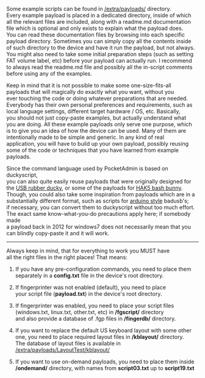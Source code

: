 Some example scripts can be found in [/extra/payloads/](https://github.com/krakrukra/PocketAdmin/tree/master/extra/payloads) directory.  
Every example payload is placed in a dedicated directory, inside of which  
all the relevant files are included, along with a readme.md documentation  
file which is optional and only exists to explain what the payload does.  
You can read these documentation files by browsing into each specific  
payload directory. Sometimes you can simply copy all the contents inside  
of such directory to the device and have it run the payload, but not always.  
You might also need to take some initial preparation steps (such as setting  
FAT volume label, etc) before your payload can actually run. I recommend  
to always read the readme.md file and possibly all the in-script comments  
before using any of the examples.  
  
Keep in mind that it is not possible to make some one-size-fits-all  
payloads that will magically do exactly what you want, without you  
ever touching the code or doing whatever preparations that are needed.  
Everybody has their own personal preferences and requirements, such as  
local language settings, different target hardware / OS, etc. Basically,  
you should not just copy-paste examples, but actually understand what  
you are doing. All these example payloads only serve one purpose, which  
is to give you an idea of how the device can be used. Many of them are  
intentionally made to be simple and generic. In any kind of real  
application, you will have to build up your own payload, possibly reusing  
some of the code or techniques that you have learned from example payloads.  
  
Since the command language used by PocketAdmin is based on duckyscript,  
you can also quite easily reuse payloads that were originally designed for  
the [USB rubber ducky](https://github.com/hak5darren/USB-Rubber-Ducky/wiki/Payloads), or some of the payloads for [HAK5 bash bunny](https://github.com/hak5/bashbunny-payloads).  
Though, you could also take some inspiration from payloads which are in a  
substantially different format, such as scripts for [arduino style](https://github.com/samratashok/Kautilya) badusb's;  
if necessary, you can convert them to duckyscript without too much effort.  
The exact same know-what-you-do precautions apply here; if somebody made  
a payload back in 2012 for windows7 does not necessarily mean that you  
can blindly copy-paste it and it will work.  
  
---
  
Always keep in mind, that for everything to work you MUST have  
all the right files in the right places! That means:  
  
1. If you have any pre-configuration commands, you need to place them  
separately in a **config.txt** file in the device's root directory.  
  
2. If fingerprinter was not enabled (default), you need to place  
your script file (**payload.txt**) in the device's root directory.  
  
3. If fingerprinter was enabled, you need to place your script files  
(windows.txt, linux.txt, other.txt, etc) in **/fgscript/** directory  
and also provide a database of .fgp files in **/fingerdb/** directory.  
  
4. If you want to replace the default US keyboard layout with some other  
one, you need to place required layout files in **/kblayout/** directory.  
The database of layout files is available in [/extra/payloads/LayoutTest/kblayout/](https://github.com/krakrukra/PocketAdmin/tree/master/extra/payloads/LayoutTest/kblayout)  
  
5. If you want to use on-demand payloads, you need to place them inside  
**/ondemand/** directory, with names from **script03.txt** up to **script19.txt**  
  